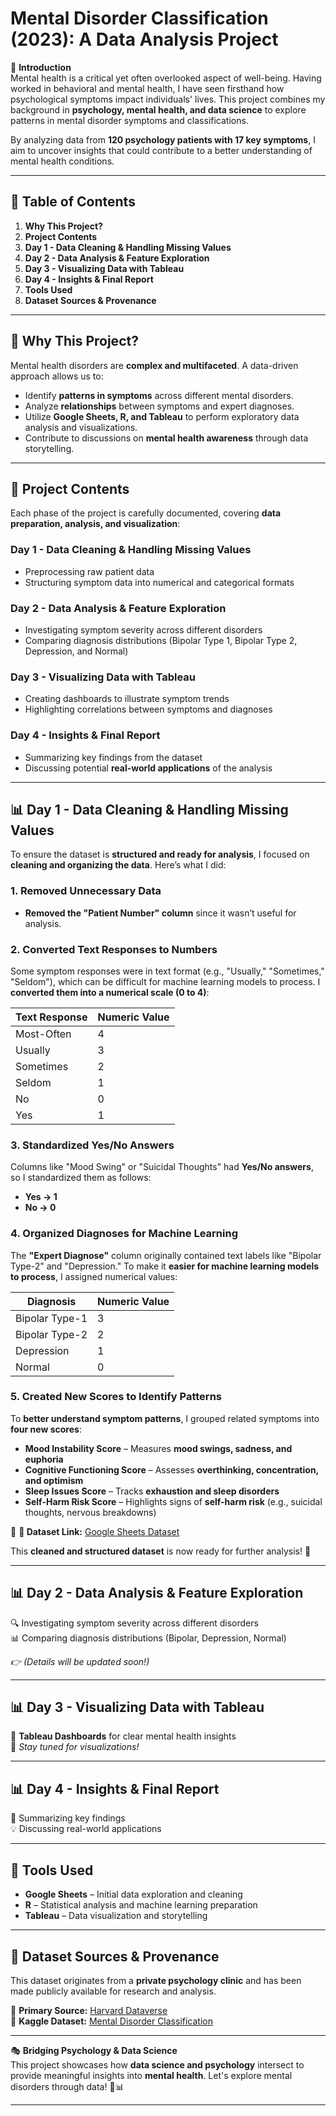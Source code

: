 # **Mental Disorder Classification (2023): A Data Analysis Project**  

📌 **Introduction**  
Mental health is a critical yet often overlooked aspect of well-being. Having worked in behavioral and mental health, I have seen firsthand how psychological symptoms impact individuals' lives. This project combines my background in **psychology, mental health, and data science** to explore patterns in mental disorder symptoms and classifications.  

By analyzing data from **120 psychology patients with 17 key symptoms**, I aim to uncover insights that could contribute to a better understanding of mental health conditions.  

---  

## 📖 **Table of Contents**  

1. **Why This Project?** 
2. **Project Contents**
3. **Day 1 - Data Cleaning & Handling Missing Values**
4. **Day 2 - Data Analysis & Feature Exploration**  
5. **Day 3 - Visualizing Data with Tableau**
6. **Day 4 - Insights & Final Report**
7. **Tools Used** 
8. **Dataset Sources & Provenance** 

---  

## 🎯 **Why This Project?**  

Mental health disorders are **complex and multifaceted**. A data-driven approach allows us to:  

- Identify **patterns in symptoms** across different mental disorders.  
- Analyze **relationships** between symptoms and expert diagnoses.  
- Utilize **Google Sheets, R, and Tableau** to perform exploratory data analysis and visualizations.  
- Contribute to discussions on **mental health awareness** through data storytelling.  

---  

## 📂 **Project Contents**  

Each phase of the project is carefully documented, covering **data preparation, analysis, and visualization**:  

### **Day 1 - Data Cleaning & Handling Missing Values**  
- Preprocessing raw patient data  
- Structuring symptom data into numerical and categorical formats  

### **Day 2 - Data Analysis & Feature Exploration**  
- Investigating symptom severity across different disorders  
- Comparing diagnosis distributions (Bipolar Type 1, Bipolar Type 2, Depression, and Normal)  

### **Day 3 - Visualizing Data with Tableau**  
- Creating dashboards to illustrate symptom trends  
- Highlighting correlations between symptoms and diagnoses  

### **Day 4 - Insights & Final Report**  
- Summarizing key findings from the dataset  
- Discussing potential **real-world applications** of the analysis  

---  

## 📊 **Day 1 - Data Cleaning & Handling Missing Values**  

To ensure the dataset is **structured and ready for analysis**, I focused on **cleaning and organizing the data**. Here’s what I did:  

### **1. Removed Unnecessary Data**  
- **Removed the "Patient Number" column** since it wasn’t useful for analysis.  

### **2. Converted Text Responses to Numbers**  
Some symptom responses were in text format (e.g., "Usually," "Sometimes," "Seldom"), which can be difficult for machine learning models to process. I **converted them into a numerical scale (0 to 4)**:  

| Text Response  | Numeric Value |
|---------------|--------------|
| Most-Often    | 4            |
| Usually       | 3            |
| Sometimes     | 2            |
| Seldom        | 1            |
| No           | 0            |
| Yes          | 1            |

### **3. Standardized Yes/No Answers**  
Columns like "Mood Swing" or "Suicidal Thoughts" had **Yes/No answers**, so I standardized them as follows:  

- **Yes → 1**  
- **No → 0**  

### **4. Organized Diagnoses for Machine Learning**  
The **"Expert Diagnose"** column originally contained text labels like "Bipolar Type-2" and "Depression." To make it **easier for machine learning models to process**, I assigned numerical values:  

| Diagnosis        | Numeric Value |
|-----------------|--------------|
| Bipolar Type-1  | 3            |
| Bipolar Type-2  | 2            |
| Depression      | 1            |
| Normal         | 0            |

### **5. Created New Scores to Identify Patterns**  
To **better understand symptom patterns**, I grouped related symptoms into **four new scores**:  

- **Mood Instability Score** – Measures **mood swings, sadness, and euphoria**  
- **Cognitive Functioning Score** – Assesses **overthinking, concentration, and optimism**  
- **Sleep Issues Score** – Tracks **exhaustion and sleep disorders**  
- **Self-Harm Risk Score** – Highlights signs of **self-harm risk** (e.g., suicidal thoughts, nervous breakdowns)  

💾 **📎 Dataset Link:** [Google Sheets Dataset](https://docs.google.com/spreadsheets/d/148BXUigQAvB5ID8VKiW5NMGWYK8hgyVnn6YMBGEKIRE/edit?usp=sharing)  

This **cleaned and structured dataset** is now ready for further analysis! 🚀  

---

## 📊 **Day 2 - Data Analysis & Feature Exploration**  

🔍 Investigating symptom severity across different disorders  
📊 Comparing diagnosis distributions (Bipolar, Depression, Normal)  

*👉 (Details will be updated soon!)*  

---

## 📊 **Day 3 - Visualizing Data with Tableau**  

🎨 **Tableau Dashboards** for clear mental health insights  
🔗 *Stay tuned for visualizations!*  

---

## 📊 **Day 4 - Insights & Final Report**  

📝 Summarizing key findings  
💡 Discussing real-world applications  

---

## 🚀 **Tools Used**  

- **Google Sheets** – Initial data exploration and cleaning  
- **R** – Statistical analysis and machine learning preparation  
- **Tableau** – Data visualization and storytelling  

---

## 📌 **Dataset Sources & Provenance**  

This dataset originates from a **private psychology clinic** and has been made publicly available for research and analysis.  

🔗 **Primary Source:** [Harvard Dataverse](https://dataverse.harvard.edu/dataset.xhtml?persistentId=doi:10.7910/DVN/0FNET5)  
🔗 **Kaggle Dataset:** [Mental Disorder Classification](https://www.kaggle.com/datasets/cid007/mental-disorder-classification/data)  

---

🎭 **Bridging Psychology & Data Science**  
This project showcases how **data science and psychology** intersect to provide meaningful insights into **mental health**. Let's explore mental disorders through data! 🧠📊  

---
